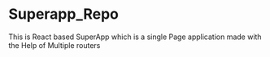 # Superapp_Repo
This is React based SuperApp which is a single Page application made with the Help of Multiple routers
